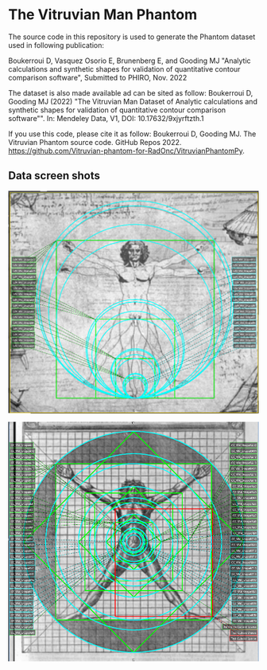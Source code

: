 # The Vitruvian Man Phantom 

The source code in this repository is used to generate the Phantom dataset used in following publication:


Boukerroui D, Vasquez Osorio E, Brunenberg E, and Gooding MJ "Analytic calculations and synthetic shapes for validation of quantitative contour comparison software", Submitted to PHIRO, Nov. 2022


The dataset is also made available ad can be sited as follow:
Boukerroui D, Gooding MJ (2022) "The Vitruvian Man Dataset of Analytic calculations and synthetic shapes for validation of quantitative contour comparison software"". In: Mendeley Data, V1, DOI: 10.17632/9xjyrftzth.1


If you use this code, please cite it as follow:
Boukerroui D, Gooding MJ. The Vitruvian Phantom source code. GitHub Repos 2022. https://github.com/Vitruvian-phantom-for-RadOnc/VitruvianPhantomPy.


## Data screen shots
![This is an image](/doc/daVinciVitruvianScreenShot.png)

![This is an image](/doc/CesarianoVitruvianScreenShot.png)

